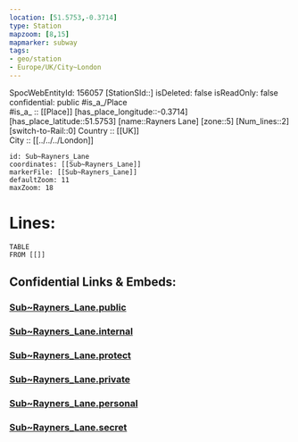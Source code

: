 ```yaml
---
location: [51.5753,-0.3714] 
type: Station 
mapzoom: [8,15] 
mapmarker: subway 
tags:
- geo/station
- Europe/UK/City~London
---
```

SpocWebEntityId: 156057
[StationSId::] 
isDeleted: false
isReadOnly: false
confidential: public
#is_a_/Place  
#is_a_ :: [[Place]] 
[has_place_longitude::-0.3714] 
[has_place_latitude::51.5753] 
[name::Rayners Lane] 
[zone::5] 
[Num_lines::2] 
[switch-to-Rail::0] 
Country :: [[UK]]  
City :: [[../../../London]]  


```leaflet
id: Sub~Rayners_Lane
coordinates: [[Sub~Rayners_Lane]] 
markerFile: [[Sub~Rayners_Lane]] 
defaultZoom: 11 
maxZoom: 18
```


# Lines: 
```dataview
TABLE 
FROM [[]] 
```


## Confidential Links & Embeds: 

### [Sub~Rayners_Lane.public](/_public/\Earth\Continent\Europe\Europe~North\UK\England\Regions~England\London,Greater\cities~GreaterLondon\Underground\StationSub~Rayners_Lane.public.md) 

### [Sub~Rayners_Lane.internal](/_internal/\Earth\Continent\Europe\Europe~North\UK\England\Regions~England\London,Greater\cities~GreaterLondon\Underground\StationSub~Rayners_Lane.internal.md) 

### [Sub~Rayners_Lane.protect](/_protect/\Earth\Continent\Europe\Europe~North\UK\England\Regions~England\London,Greater\cities~GreaterLondon\Underground\StationSub~Rayners_Lane.protect.md) 

### [Sub~Rayners_Lane.private](/_private/\Earth\Continent\Europe\Europe~North\UK\England\Regions~England\London,Greater\cities~GreaterLondon\Underground\StationSub~Rayners_Lane.private.md) 

### [Sub~Rayners_Lane.personal](/_personal/\Earth\Continent\Europe\Europe~North\UK\England\Regions~England\London,Greater\cities~GreaterLondon\Underground\StationSub~Rayners_Lane.personal.md) 

### [Sub~Rayners_Lane.secret](/_secret/\Earth\Continent\Europe\Europe~North\UK\England\Regions~England\London,Greater\cities~GreaterLondon\Underground\StationSub~Rayners_Lane.secret.md)


